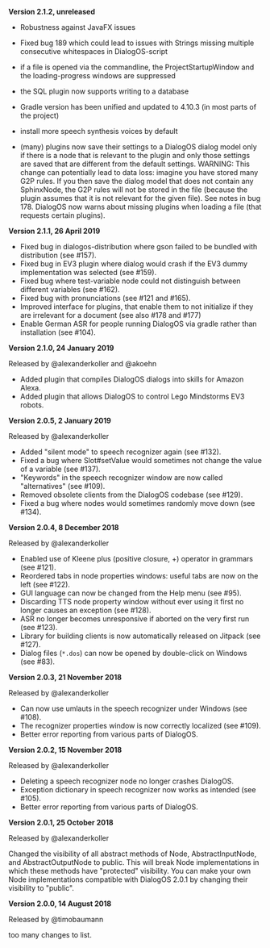 
**Version 2.1.2, unreleased**

- Robustness against JavaFX issues
- Fixed bug 189 which could lead to issues with Strings missing multiple consecutive whitespaces in DialogOS-script
- if a file is opened via the commandline, the ProjectStartupWindow and the loading-progress windows are suppressed
- the SQL plugin now supports writing to a database
- Gradle version has been unified and updated to 4.10.3 (in most parts of the project)
- install more speech synthesis voices by default

- (many) plugins now save their settings to a DialogOS dialog model only if there is a node that is 
  relevant to the plugin and only those settings are saved that are different from the default settings.
  WARNING: This change can potentially lead to data loss: imagine you have stored many G2P rules. 
           If you then save the dialog model that does not contain any SphinxNode, the G2P rules will not
           be stored in the file (because the plugin assumes that it is not relevant for the given file).
  See notes in bug 178.
  DialogOS now warns about missing plugins when loading a file (that requests certain plugins).

**Version 2.1.1, 26 April 2019**

- Fixed bug in dialogos-distribution where gson failed to be bundled with distribution (see #157).
- Fixed bug in EV3 plugin where dialog would crash if the EV3 dummy implementation was selected (see #159).
- Fixed bug where test-variable node could not distinguish between different variables (see #162).
- Fixed bug with pronunciations (see #121 and #165).
- Improved interface for plugins, that enable them to not initialize if they are irrelevant for a document (see also #178 and #177)
- Enable German ASR for people running DialogOS via gradle rather than installation (see #104).

**Version 2.1.0, 24 January 2019**

Released by @alexanderkoller and @akoehn

- Added plugin that compiles DialogOS dialogs into skills for Amazon Alexa.
- Added plugin that allows DialogOS to control Lego Mindstorms EV3 robots.


**Version 2.0.5, 2 January 2019**

Released by @alexanderkoller

- Added "silent mode" to speech recognizer again (see #132).
- Fixed a bug where Slot#setValue would sometimes not change the value of a variable (see #137).
- "Keywords" in the speech recognizer window are now called "alternatives" (see #109).
- Removed obsolete clients from the DialogOS codebase (see #129).
- Fixed a bug where nodes would sometimes randomly move down (see #134).


**Version 2.0.4, 8 December 2018**

Released by @alexanderkoller

- Enabled use of Kleene plus (positive closure, +) operator in grammars (see #121).
- Reordered tabs in node properties windows: useful tabs are now on the left (see #122).
- GUI language can now be changed from the Help menu (see #95).
- Discarding TTS node property window without ever using it first no longer causes an exception (see #128).
- ASR no longer becomes unresponsive if aborted on the very first run (see #123).
- Library for building clients is now automatically released on Jitpack (see #127).
- Dialog files (`*.dos`) can now be opened by double-click on Windows (see #83).

**Version 2.0.3, 21 November 2018**

Released by @alexanderkoller

- Can now use umlauts in the speech recognizer under Windows (see #108).
- The recognizer properties window is now correctly localized (see #109).
- Better error reporting from various parts of DialogOS.


**Version 2.0.2, 15 November 2018**

Released by @alexanderkoller

- Deleting a speech recognizer node no longer crashes DialogOS.
- Exception dictionary in speech recognizer now works as intended (see #105).
- Better error reporting from various parts of DialogOS.


**Version 2.0.1, 25 October 2018**

Released by @alexanderkoller

Changed the visibility of all abstract methods of Node, AbstractInputNode, and AbstractOutputNode to public. This will break Node implementations in which these methods have "protected" visibility. You can make your own Node implementations compatible with DialogOS 2.0.1 by changing their visibility to "public".

**Version 2.0.0, 14 August 2018**

Released by @timobaumann

too many changes to list.
